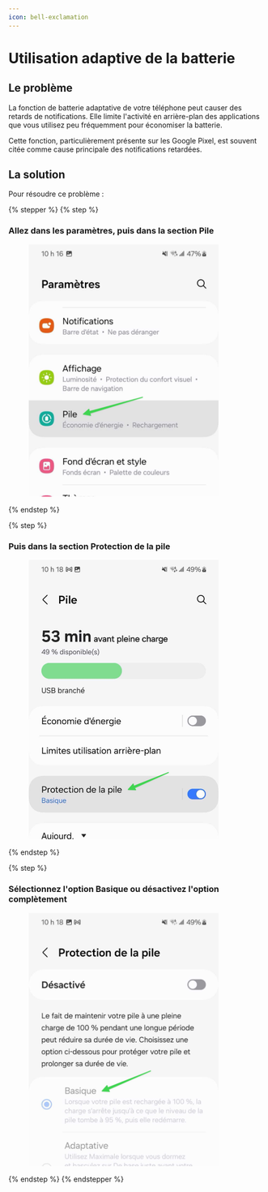 ```yaml
---
icon: bell-exclamation
---
```


# Utilisation adaptive de la batterie

## Le problème

La fonction de batterie adaptative de votre téléphone peut causer des retards de notifications. Elle limite l'activité en arrière-plan des applications que vous utilisez peu fréquemment pour économiser la batterie.

Cette fonction, particulièrement présente sur les Google Pixel, est souvent citée comme cause principale des notifications retardées.

## La solution

Pour résoudre ce problème :

{% stepper %}
{% step %}
### Allez dans les paramètres, puis dans la section Pile

<div align="left"><figure><img src="../../../.gitbook/assets/Screenshot_20250203_101601_Settings.jpg" alt="" width="375"><figcaption></figcaption></figure></div>
{% endstep %}

{% step %}
### Puis dans la section Protection de la pile

<div align="left"><figure><img src="../../../.gitbook/assets/Screenshot_20250203_101801_Device care.jpg" alt="" width="375"><figcaption></figcaption></figure></div>
{% endstep %}

{% step %}
### Sélectionnez l'option Basique ou désactivez l'option complètement

<div align="left"><figure><img src="../../../.gitbook/assets/Screenshot_20250203_101837_Device care.jpg" alt="" width="375"><figcaption></figcaption></figure></div>
{% endstep %}
{% endstepper %}
